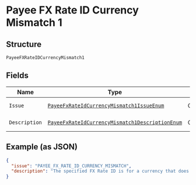 
# Payee FX Rate ID Currency Mismatch 1

## Structure

`PayeeFXRateIDCurrencyMismatch1`

## Fields

| Name | Type | Tags | Description | Getter | Setter |
|  --- | --- | --- | --- | --- | --- |
| `Issue` | [`PayeeFxRateIdCurrencyMismatch1IssueEnum`](../../doc/models/payee-fx-rate-id-currency-mismatch-1-issue-enum.md) | Optional | - | PayeeFxRateIdCurrencyMismatch1IssueEnum getIssue() | setIssue(PayeeFxRateIdCurrencyMismatch1IssueEnum issue) |
| `Description` | [`PayeeFxRateIdCurrencyMismatch1DescriptionEnum`](../../doc/models/payee-fx-rate-id-currency-mismatch-1-description-enum.md) | Optional | - | PayeeFxRateIdCurrencyMismatch1DescriptionEnum getDescription() | setDescription(PayeeFxRateIdCurrencyMismatch1DescriptionEnum description) |

## Example (as JSON)

```json
{
  "issue": "PAYEE_FX_RATE_ID_CURRENCY_MISMATCH",
  "description": "The specified FX Rate ID is for a currency that does not match with the currency of this request. Please specify a different FX Rate ID and try the request again. Alternately, remove the FX Rate ID to process the request using the default exchange rate."
}
```

